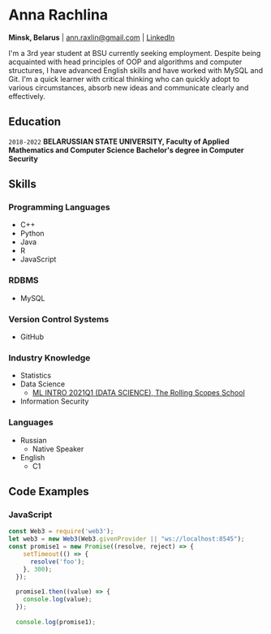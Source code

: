 # Anna Rachlina
**Minsk, Belarus** | <ann.raxlin@gmail.com> | [LinkedIn](https://www.linkedin.com/in/ann-rachlina-684551185/)

I'm a 3rd year student at BSU currently seeking employment. Despite being acquainted with head 
principles of OOP and algorithms and computer structures, I have advanced English skills and have 
worked with MySQL and Git. I'm a quick learner with critical thinking who can quickly adopt to 
various circumstances, absorb new ideas and communicate clearly and effectively.

## Education
`2018-2022`
**BELARUSSIAN STATE UNIVERSITY, Faculty of Applied Mathematics and Computer Science**
**Bachelor's degree in Computer Security**

## Skills

### Programming Languages
* C++
* Python
* Java
* R
* JavaScript

### RDBMS
* MySQL

### Version Control Systems
* GitHub

### Industry Knowledge
* Statistics
* Data Science
  - [ML INTRO 2021Q1 (DATA SCIENCE), The Rolling Scopes School](https://app.rs.school/certificate/an380lt5)
* Information Security

### Languages
* Russian 
  - Native Speaker
* English
  - C1

## Code Examples

### JavaScript

```javascript
const Web3 = require('web3');
let web3 = new Web3(Web3.givenProvider || "ws://localhost:8545");
const promise1 = new Promise((resolve, reject) => {
    setTimeout(() => {
      resolve('foo');
    }, 300);
  });
  
  promise1.then((value) => {
    console.log(value);
  });
  
  console.log(promise1);
```
